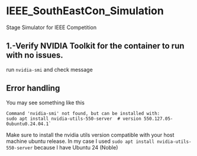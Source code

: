 # IEEE_SouthEastCon_Simulation
Stage Simulator for IEEE Competition


## 1.-Verify NVIDIA Toolkit for the container to run with no issues.

run `nvidia-smi` and check message

## Error handling

You may see something like this

    Command 'nvidia-smi' not found, but can be installed with:
    sudo apt install nvidia-utils-550-server  # version 550.127.05-0ubuntu0.24.04.1` 

Make sure to install the nvidia utils version compatible with your host machine ubuntu release.
In my case I used `sudo apt install nvidia-utils-550-server` because I have Ubuntu 24 (Noble)


